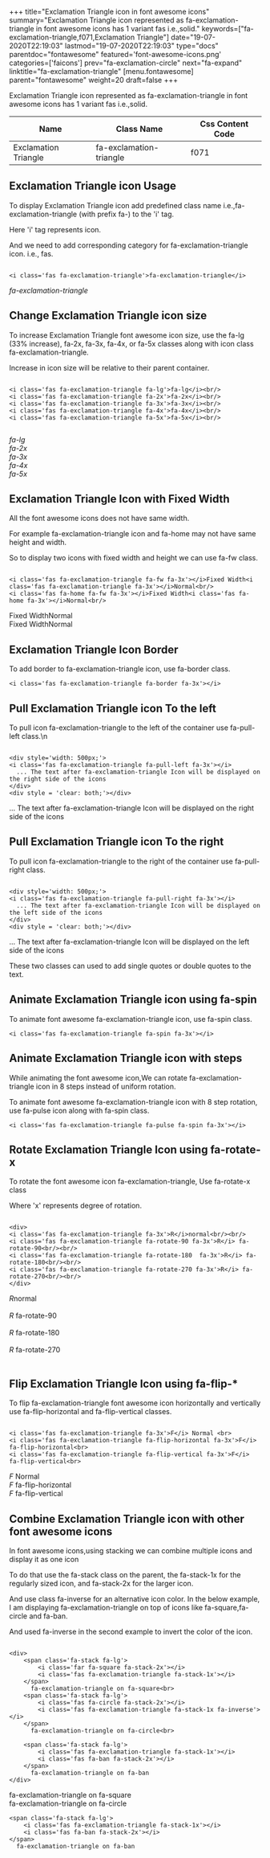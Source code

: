 +++
title="Exclamation Triangle icon in font awesome icons"
summary="Exclamation Triangle icon represented as fa-exclamation-triangle in font awesome icons has 1 variant fas i.e.,solid."
keywords=["fa-exclamation-triangle,f071,Exclamation Triangle"]
date="19-07-2020T22:19:03"
lastmod="19-07-2020T22:19:03"
type="docs"
parentdoc="fontawesome"
featured='font-awesome-icons.png'
categories=['faicons']
prev="fa-exclamation-circle"
next="fa-expand"
linktitle="fa-exclamation-triangle"
[menu.fontawesome]
parent="fontawesome"
weight=20
draft=false
+++


Exclamation Triangle icon represented as fa-exclamation-triangle in font awesome icons has 1 variant fas i.e.,solid.

<div class='table-responsive'><table class='table'><thead><tr><th>Name</th><th>Class Name</th><th>Css Content Code</th></tr></thead><tbody><tr><td>Exclamation Triangle</td><td>fa-exclamation-triangle</td><td>f071</td></tr></tbody></table></div>



## Exclamation Triangle icon Usage

To display Exclamation Triangle icon add predefined class name i.e.,fa-exclamation-triangle (with prefix fa-) to the 'i' tag.

Here 'i' tag represents icon.

And we need to add corresponding category for fa-exclamation-triangle icon. i.e., fas.


```

<i class='fas fa-exclamation-triangle'>fa-exclamation-triangle</i>
```

<i class='fas fa-exclamation-triangle'>fa-exclamation-triangle</i>




## Change Exclamation Triangle icon size
To increase Exclamation Triangle font awesome icon size, use the fa-lg (33% increase), fa-2x, fa-3x, fa-4x, or fa-5x classes along with icon class fa-exclamation-triangle.

Increase in icon size will be relative to their parent container. 

```

<i class='fas fa-exclamation-triangle fa-lg'>fa-lg</i><br/>
<i class='fas fa-exclamation-triangle fa-2x'>fa-2x</i><br/>
<i class='fas fa-exclamation-triangle fa-3x'>fa-3x</i><br/>
<i class='fas fa-exclamation-triangle fa-4x'>fa-4x</i><br/>
<i class='fas fa-exclamation-triangle fa-5x'>fa-5x</i><br/>
            
```

<i class='fas fa-exclamation-triangle fa-lg'>fa-lg</i><br/>
<i class='fas fa-exclamation-triangle fa-2x'>fa-2x</i><br/>
<i class='fas fa-exclamation-triangle fa-3x'>fa-3x</i><br/>
<i class='fas fa-exclamation-triangle fa-4x'>fa-4x</i><br/>
<i class='fas fa-exclamation-triangle fa-5x'>fa-5x</i><br/>
            



## Exclamation Triangle Icon with Fixed Width 

All the font awesome icons does not have same width.

For example fa-exclamation-triangle icon and fa-home may not have same height and width.

So to display two icons with fixed width and height we can use fa-fw class.


```

<i class='fas fa-exclamation-triangle fa-fw fa-3x'></i>Fixed Width<i class='fas fa-exclamation-triangle fa-3x'></i>Normal<br/>
<i class='fas fa-home fa-fw fa-3x'></i>Fixed Width<i class='fas fa-home fa-3x'></i>Normal<br/>
```

<i class='fas fa-exclamation-triangle fa-fw fa-3x'></i>Fixed Width<i class='fas fa-exclamation-triangle fa-3x'></i>Normal<br/>
<i class='fas fa-home fa-fw fa-3x'></i>Fixed Width<i class='fas fa-home fa-3x'></i>Normal<br/>



## Exclamation Triangle Icon Border 

To add border to fa-exclamation-triangle icon, use fa-border class.


```
<i class='fas fa-exclamation-triangle fa-border fa-3x'></i>

```
<i class='fas fa-exclamation-triangle fa-border fa-3x'></i>





## Pull Exclamation Triangle icon To the left

To pull icon fa-exclamation-triangle to the left of the container use fa-pull-left class.\n

```

<div style='width: 500px;'>
<i class='fas fa-exclamation-triangle fa-pull-left fa-3x'></i>
  ... The text after fa-exclamation-triangle Icon will be displayed on the right side of the icons
</div>
<div style = 'clear: both;'></div>
```

<div style='width: 500px;'>
<i class='fas fa-exclamation-triangle fa-pull-left fa-3x'></i>
  ... The text after fa-exclamation-triangle Icon will be displayed on the right side of the icons
</div>
<div style = 'clear: both;'></div>




## Pull Exclamation Triangle icon To the right
To pull icon fa-exclamation-triangle to the right of the container use fa-pull-right class.

```

<div style='width: 500px;'>
<i class='fas fa-exclamation-triangle fa-pull-right fa-3x'></i>
  ... The text after fa-exclamation-triangle Icon will be displayed on the left side of the icons
</div>
<div style = 'clear: both;'></div>
```

<div style='width: 500px;'>
<i class='fas fa-exclamation-triangle fa-pull-right fa-3x'></i>
  ... The text after fa-exclamation-triangle Icon will be displayed on the left side of the icons
</div>
<div style = 'clear: both;'></div>

These two classes can used to add single quotes or double quotes to the text.


## Animate Exclamation Triangle icon using fa-spin
To animate font awesome fa-exclamation-triangle icon, use fa-spin class.

```
<i class='fas fa-exclamation-triangle fa-spin fa-3x'></i>
```
<i class='fas fa-exclamation-triangle fa-spin fa-3x'></i>




## Animate Exclamation Triangle icon with steps
While animating the font awesome icon,We can rotate fa-exclamation-triangle icon in 8 steps instead of uniform rotation.

To animate font awesome fa-exclamation-triangle icon with 8 step rotation, use fa-pulse icon along with fa-spin class.


```
<i class='fas fa-exclamation-triangle fa-pulse fa-spin fa-3x'></i>

```
<i class='fas fa-exclamation-triangle fa-pulse fa-spin fa-3x'></i>





## Rotate Exclamation Triangle Icon using fa-rotate-x
To rotate the font awesome icon fa-exclamation-triangle, Use fa-rotate-x class

Where 'x' represents degree of rotation.


```

<div>
<i class='fas fa-exclamation-triangle fa-3x'>R</i>normal<br/><br/>
<i class='fas fa-exclamation-triangle fa-rotate-90 fa-3x'>R</i> fa-rotate-90<br/><br/> 
<i class='fas fa-exclamation-triangle fa-rotate-180  fa-3x'>R</i> fa-rotate-180<br/><br/> 
<i class='fas fa-exclamation-triangle fa-rotate-270 fa-3x'>R</i> fa-rotate-270<br/><br/>
</div>
```

<div>
<i class='fas fa-exclamation-triangle fa-3x'>R</i>normal<br/><br/>
<i class='fas fa-exclamation-triangle fa-rotate-90 fa-3x'>R</i> fa-rotate-90<br/><br/> 
<i class='fas fa-exclamation-triangle fa-rotate-180  fa-3x'>R</i> fa-rotate-180<br/><br/> 
<i class='fas fa-exclamation-triangle fa-rotate-270 fa-3x'>R</i> fa-rotate-270<br/><br/>
</div>




## Flip Exclamation Triangle Icon using fa-flip-*
To flip fa-exclamation-triangle font awesome icon horizontally and vertically use fa-flip-horizontal and fa-flip-vertical classes. 

```

<i class='fas fa-exclamation-triangle fa-3x'>F</i> Normal <br>
<i class='fas fa-exclamation-triangle fa-flip-horizontal fa-3x'>F</i> fa-flip-horizontal<br>
<i class='fas fa-exclamation-triangle fa-flip-vertical fa-3x'>F</i> fa-flip-vertical<br>
```

<i class='fas fa-exclamation-triangle fa-3x'>F</i> Normal <br>
<i class='fas fa-exclamation-triangle fa-flip-horizontal fa-3x'>F</i> fa-flip-horizontal<br>
<i class='fas fa-exclamation-triangle fa-flip-vertical fa-3x'>F</i> fa-flip-vertical<br>




## Combine Exclamation Triangle icon with other font awesome icons
In font awesome icons,using stacking we can combine multiple icons and display it as one icon 

To do that use the fa-stack class on the parent, the fa-stack-1x for the regularly sized icon, and fa-stack-2x for the larger icon.

And use class fa-inverse for an alternative icon color. 
In the below example, I am displaying fa-exclamation-triangle on top of icons like fa-square,fa-circle and fa-ban.

And used fa-inverse in the second example to invert the color of the icon.

```

<div>
    <span class='fa-stack fa-lg'>
        <i class='far fa-square fa-stack-2x'></i>
        <i class='fas fa-exclamation-triangle fa-stack-1x'></i>
    </span>
      fa-exclamation-triangle on fa-square<br>
    <span class='fa-stack fa-lg'>
        <i class='fas fa-circle fa-stack-2x'></i>
        <i class='fas fa-exclamation-triangle fa-stack-1x fa-inverse'></i>
    </span>
      fa-exclamation-triangle on fa-circle<br>

    <span class='fa-stack fa-lg'>
        <i class='fas fa-exclamation-triangle fa-stack-1x'></i>
        <i class='fas fa-ban fa-stack-2x'></i>
    </span>
      fa-exclamation-triangle on fa-ban
</div>
```

<div>
    <span class='fa-stack fa-lg'>
        <i class='far fa-square fa-stack-2x'></i>
        <i class='fas fa-exclamation-triangle fa-stack-1x'></i>
    </span>
      fa-exclamation-triangle on fa-square<br>
    <span class='fa-stack fa-lg'>
        <i class='fas fa-circle fa-stack-2x'></i>
        <i class='fas fa-exclamation-triangle fa-stack-1x fa-inverse'></i>
    </span>
      fa-exclamation-triangle on fa-circle<br>

    <span class='fa-stack fa-lg'>
        <i class='fas fa-exclamation-triangle fa-stack-1x'></i>
        <i class='fas fa-ban fa-stack-2x'></i>
    </span>
      fa-exclamation-triangle on fa-ban
</div>






